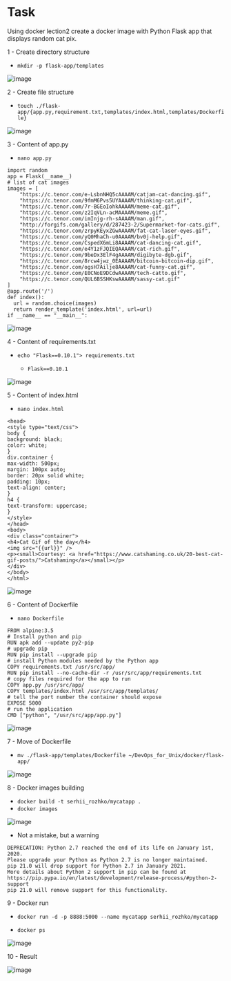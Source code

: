 # Task #
Using docker lection2 create a docker image with Python Flask app that displays random cat pix.

1 - Create directory structure

- `mkdir -p flask-app/templates`

![image](https://github.com/pronetware-it/DevOps_for_Unix/blob/main/docker/mkdir.gif)

2 - Create file structure 


- `touch ./flask-app/{app.py,requirement.txt,templates/index.html,templates/Dockerfile}`


![image](https://github.com/pronetware-it/DevOps_for_Unix/blob/main/docker/touch.gif)

3 - Content of app.py

- `nano app.py`

```from flask import Flask, render_template
import random
app = Flask(__name__)
# list of cat images
images = [
    "https://c.tenor.com/e-LsbnNHQ5cAAAAM/catjam-cat-dancing.gif",
    "https://c.tenor.com/9fmM6Pvs5UYAAAAM/thinking-cat.gif",
    "https://c.tenor.com/7r-BGEoIohkAAAAM/meme-cat.gif",
    "https://c.tenor.com/z2IqVLn-acMAAAAM/meme.gif",
    "https://c.tenor.com/imInjg-rh-sAAAAM/man.gif",
    "http://forgifs.com/gallery/d/287423-2/Supermarket-for-cats.gif",
    "https://c.tenor.com/zrpyKEyxZGwAAAAM/fat-cat-laser-eyes.gif",
    "https://c.tenor.com/yQ0MhaCh-u0AAAAM/bv0j-help.gif",
    "https://c.tenor.com/CspedX6mLi8AAAAM/cat-dancing-cat.gif",
    "https://c.tenor.com/e4Y1zFJQIEQAAAAM/cat-rich.gif",
    "https://c.tenor.com/9beDx3ElF4gAAAAM/digibyte-dgb.gif",
    "https://c.tenor.com/8rcw4jwz_0EAAAAM/bitcoin-bitcoin-dip.gif",
    "https://c.tenor.com/ogsH7Ailje8AAAAM/cat-funny-cat.gif",
    "https://c.tenor.com/E0CNoE9DCdwAAAAM/tech-catto.gif",
    "https://c.tenor.com/QUL6BSSHKswAAAAM/sassy-cat.gif"
]
@app.route('/')
def index():
  url = random.choice(images)
  return render_template('index.html', url=url)
if __name__ == "__main__":
```

![image](https://github.com/pronetware-it/DevOps_for_Unix/blob/main/docker/contenr-app.gif)

4 - Content of requirements.txt

- `echo "Flask==0.10.1"> requirements.txt`

  - `Flask==0.10.1`


![image](https://github.com/pronetware-it/DevOps_for_Unix/blob/main/docker/requ.gif)

5 - Content of index.html

- `nano index.html`

```<html>
<head>
<style type="text/css">
body {
background: black;
color: white;
}
div.container {
max-width: 500px;
margin: 100px auto;
border: 20px solid white;
padding: 10px;
text-align: center;
}
h4 {
text-transform: uppercase;
}
</style>
</head>
<body>
<div class="container">
<h4>Cat Gif of the day</h4>
<img src="{{url}}" />
<p><small>Courtesy: <a href="https://www.catshaming.co.uk/20-best-cat-gif-posts/">Catshaming</a></small></p>
</div>
</body>
</html>
```

![image](https://github.com/pronetware-it/DevOps_for_Unix/blob/main/docker/index.gif)

6 - Content of Dockerfile

- `nano Dockerfile`

```# our base image
FROM alpine:3.5
# Install python and pip
RUN apk add --update py2-pip
# upgrade pip
RUN pip install --upgrade pip
# install Python modules needed by the Python app
COPY requirements.txt /usr/src/app/
RUN pip install --no-cache-dir -r /usr/src/app/requirements.txt
# copy files required for the app to run
COPY app.py /usr/src/app/
COPY templates/index.html /usr/src/app/templates/
# tell the port number the container should expose
EXPOSE 5000
# run the application
CMD ["python", "/usr/src/app/app.py"]
```

![image](https://github.com/pronetware-it/DevOps_for_Unix/blob/main/docker/content-docker.gif)


7 - Move of Dockerfile

- `mv ./flask-app/templates/Dockerfile ~/DevOps_for_Unix/docker/flask-app/`

![image](https://github.com/pronetware-it/DevOps_for_Unix/blob/main/docker/mv-dockerfile.gif) 


8 - Docker images building

- `docker build -t serhii_rozhko/mycatapp .`
- `docker images`

![image](https://github.com/pronetware-it/DevOps_for_Unix/blob/main/docker/docker-build.gif)

- Not a mistake, but a warning

```
DEPRECATION: Python 2.7 reached the end of its life on January 1st, 2020.
Please upgrade your Python as Python 2.7 is no longer maintained. 
pip 21.0 will drop support for Python 2.7 in January 2021. 
More details about Python 2 support in pip can be found at 
https://pip.pypa.io/en/latest/development/release-process/#python-2-support 
pip 21.0 will remove support for this functionality.
```

9 - Docker run 

- `docker run -d -p 8888:5000 --name mycatapp serhii_rozhko/mycatapp`

- `docker ps`

![image](https://github.com/pronetware-it/DevOps_for_Unix/blob/main/docker/docker-run.gif)


10 - Result

![image](https://github.com/pronetware-it/DevOps_for_Unix/blob/main/docker/docker-run-result.png)
